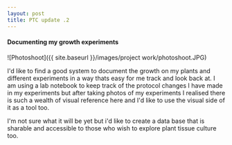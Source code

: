 ```yaml
---
layout: post
title: PTC update .2
---
```


#### Documenting my growth experiments


![Photoshoot]({{ site.baseurl }}/images/project work/photoshoot.JPG)


I'd like to find a good system to document the growth on my plants and different experiments in a way thats easy for me track and look back at.
I am using a lab notebook to keep track of the protocol changes I have made in my experiments but after taking photos of my experiments I realised there is such a wealth of visual reference here and I'd like to use the visual side of it as a tool too.

I'm not sure what it will be yet but i'd like to create a data base that is sharable and accessible to those who wish to explore plant tissue culture too.
